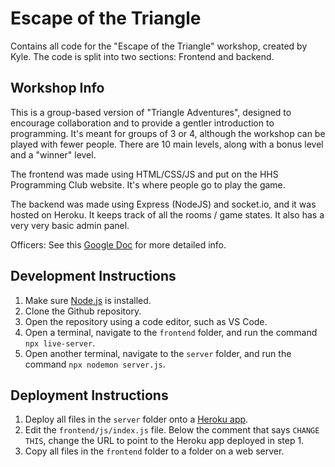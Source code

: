 # Escape of the Triangle

Contains all code for the "Escape of the Triangle" workshop, created by Kyle. The code is split into two sections: Frontend and backend.

## Workshop Info

This is a group-based version of "Triangle Adventures", designed to encourage collaboration and to provide a gentler introduction to programming. It's meant for groups of 3 or 4, although the workshop can be played with fewer people. There are 10 main levels, along with a bonus level and a "winner" level.

The frontend was made using HTML/CSS/JS and put on the HHS Programming Club website. It's where people go to play the game.

The backend was made using Express (NodeJS) and socket.io, and it was hosted on Heroku. It keeps track of all the rooms / game states. It also has a very very basic admin panel.

Officers: See this [Google Doc](https://docs.google.com/document/d/13p5BoC7BIf2VXVYe0BNuxkO0PCirLQuqS0x1D6GOsP4/edit?usp=sharing) for more detailed info.

## Development Instructions

1. Make sure [Node.js](https://nodejs.org/en/) is installed.
2. Clone the Github repository.
3. Open the repository using a code editor, such as VS Code.
4. Open a terminal, navigate to the `frontend` folder, and run the command `npx live-server`.
5. Open another terminal, navigate to the `server` folder, and run the command `npx nodemon server.js`.

## Deployment Instructions

1. Deploy all files in the `server` folder onto a [Heroku app](https://devcenter.heroku.com/articles/deploying-nodejs).
2. Edit the `frontend/js/index.js` file. Below the comment that says `CHANGE THIS`, change the URL to point to the Heroku app deployed in step 1.
3. Copy all files in the `frontend` folder to a folder on a web server.
